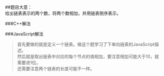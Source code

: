 ##题目大意：  
给出链表表示的两个数，将两个数相加，并用链表倒序表示。

###C++解法  


###JavaScript解法   
> 首先要做的就是定义一个链表。做这个题学习了下单向链表的JavaScript描述。  
然后就是取出链表中对应的每个节点的值相加，要注意相加可能大于10，就需要进1位。  
还需要注意两个链表的长度可能不一样。
